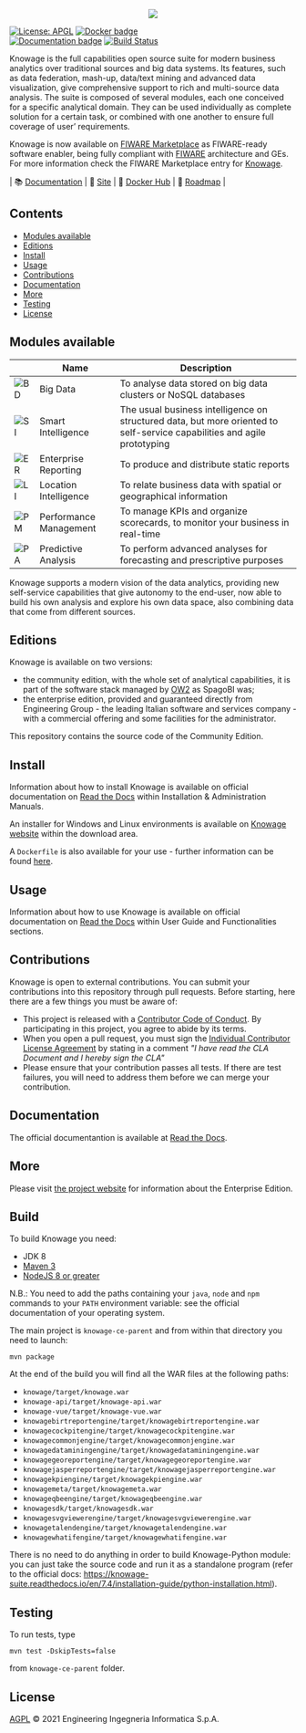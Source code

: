<p align="center">
<img src="https://www.knowage-suite.com/site/wp-content/uploads/2016/03/KNOWAGE_logo_color.png">
</p>

[![License: APGL](https://img.shields.io/github/license/KnowageLabs/Knowage-Server.svg)](https://opensource.org/licenses/AGPL-3.0)
[![Docker badge](https://img.shields.io/docker/pulls/knowagelabs/knowage-server-docker.svg)](https://hub.docker.com/r/knowagelabs/knowage-server-docker/)
<br>
[![Documentation badge](https://img.shields.io/readthedocs/knowage.svg)](https://knowage.rtfd.io/)
[![Build Status](https://travis-ci.com/KnowageLabs/Knowage-Server.svg?branch=master)](https://travis-ci.com/KnowageLabs/Knowage-Server)

Knowage is the full capabilities open source suite for modern business analytics
over traditional sources and big data systems. Its features, such as data
federation, mash-up, data/text mining and advanced data visualization, give
comprehensive support to rich and multi-source data analysis. The suite is
composed of several modules, each one conceived for a specific analytical
domain. They can be used individually as complete solution for a certain task,
or combined with one another to ensure full coverage of user’ requirements.


Knowage is now available on [FIWARE Marketplace](https://marketplace.fiware.org/) 
as FIWARE-ready software enabler, being fully compliant with [FIWARE](https://www.fiware.org/) 
architecture and GEs. For more information check the FIWARE Marketplace entry 
for [Knowage](https://marketplace.fiware.org/pages/solutions/59611fb5573b7cb51c44ef68).

|  :books: [Documentation](https://knowage-suite.rtfd.io/) | :page_facing_up: [Site](https://www.knowage-suite.com/site/home/) | :whale: [Docker Hub](https://hub.docker.com/r/knowagelabs/knowage-server-docker/) | :dart: [Roadmap](https://github.com/KnowageLabs/Knowage-Server/blob/master/ROADMAP.md) |


## Contents

-   [Modules available](#modules-available)
-   [Editions](#editions)
-   [Install](#install)
-   [Usage](#usage)
-   [Contributions](#contributions)
-   [Documentation](#documentation)
-   [More](#More)
-   [Testing](#testing)
-   [License](#license)


## Modules available

|                                                   | Name                   | Description                                                                                                              |
| ------------------------------------------------- | ---------------------- | ------------------------------------------------------------------------------------------------------------------------ |
| ![BD](/images/modules/BD-40x40.jpg?raw=true "BD") | Big Data               | To analyse data stored on big data clusters or NoSQL databases                                                           |
| ![SI](/images/modules/SI-40x40.jpg?raw=true "SI") | Smart Intelligence     | The usual business intelligence on structured data, but more oriented to self-service capabilities and agile prototyping |
| ![ER](/images/modules/ER-40x40.jpg?raw=true "ER") | Enterprise Reporting   | To produce and distribute static reports                                                                                 |
| ![LI](/images/modules/LI-40x40.jpg?raw=true "LI") | Location Intelligence  | To relate business data with spatial or geographical information                                                         |
| ![PM](/images/modules/PM-40x40.jpg?raw=true "PM") | Performance Management | To manage KPIs and organize scorecards, to monitor your business in real-time                                            |
| ![PA](/images/modules/PA-40x40.jpg?raw=true "PA") | Predictive Analysis    | To perform advanced analyses for forecasting and prescriptive purposes                                                   |

Knowage supports a modern vision of the data analytics, providing new
self-service capabilities that give autonomy to the end-user, now able to build
his own analysis and explore his own data space, also combining data that come
from different sources.

## Editions

Knowage is available on two versions:

-   the community edition, with the whole set of analytical capabilities, it is
    part of the software stack managed by [OW2](https://www.ow2.org/) as SpagoBI was;
-   the enterprise edition, provided and guaranteed directly from Engineering
    Group - the leading Italian software and services company - with a
    commercial offering and some facilities for the administrator.

This repository contains the source code of the Community Edition.

## Install

Information about how to install Knowage is available on official documentation on [Read the Docs](http://knowage-suite.readthedocs.io/) within Installation & Administration Manuals.

An installer for Windows and Linux environments is available on [Knowage website](https://www.knowage-suite.com) within the download area.

A `Dockerfile` is also available for your use - further information can be found [here](https://github.com/KnowageLabs/Knowage-Server-Docker).

## Usage

Information about how to use Knowage is available on official documentation on [Read the Docs](http://knowage-suite.readthedocs.io/) within User Guide and Functionalities sections.

## Contributions

Knowage is open to external contributions. You can submit your contributions into this repository through pull requests.
Before starting, here there are a few things you must be aware of: 

-   This project is released with a [Contributor Code of Conduct](./CODE_OF_CONDUCT.md). By participating in this
    project, you agree to abide by its terms.
-   When you open a pull request, you must sign the
    [Individual Contributor License Agreement](./CLA.md) by stating in a comment 
	_"I have read the CLA Document and I hereby sign the CLA"_
-   Please ensure that your contribution passes all tests. If there are test failures, you will need to address them
    before we can merge your contribution.

## Documentation

The official documentantion is available at
[Read the Docs](http://knowage-suite.readthedocs.io/).

## More

Please visit [the project website](http://www.knowage-suite.com) for information
about the Enterprise Edition.

## Build

To build Knowage you need:
- JDK 8
- [Maven 3](https://maven.apache.org/)
- [NodeJS 8 or greater](https://nodejs.org/)

N.B.: You need to add the paths containing your ``java``, ``node`` and ``npm`` commands to your ``PATH`` environment variable: see the official documentation of your operating system.

The main project is ``knowage-ce-parent`` and from within that directory you need to launch:

```console
mvn package
```

At the end of the build you will find all the WAR files at the following paths:
 - ``knowage/target/knowage.war``
 - ``knowage-api/target/knowage-api.war``
 - ``knowage-vue/target/knowage-vue.war``
 - ``knowagebirtreportengine/target/knowagebirtreportengine.war``
 - ``knowagecockpitengine/target/knowagecockpitengine.war``
 - ``knowagecommonjengine/target/knowagecommonjengine.war``
 - ``knowagedataminingengine/target/knowagedataminingengine.war``
 - ``knowagegeoreportengine/target/knowagegeoreportengine.war``
 - ``knowagejasperreportengine/target/knowagejasperreportengine.war``
 - ``knowagekpiengine/target/knowagekpiengine.war``
 - ``knowagemeta/target/knowagemeta.war``
 - ``knowageqbeengine/target/knowageqbeengine.war``
 - ``knowagesdk/target/knowagesdk.war``
 - ``knowagesvgviewerengine/target/knowagesvgviewerengine.war``
 - ``knowagetalendengine/target/knowagetalendengine.war``
 - ``knowagewhatifengine/target/knowagewhatifengine.war``

There is no need to do anything in order to build Knowage-Python module: you can just take the source code and run it as a standalone program (refer to the official docs: https://knowage-suite.readthedocs.io/en/7.4/installation-guide/python-installation.html).

## Testing

To run tests, type

```console
mvn test -DskipTests=false
```

from ``knowage-ce-parent`` folder.

## License

[AGPL](LICENSE) © 2021 Engineering Ingegneria Informatica S.p.A.
